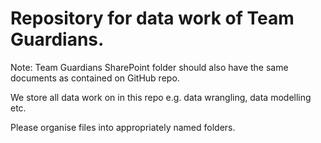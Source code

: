 # Repository for data work of Team Guardians.
Note: Team Guardians SharePoint folder should also have the same documents as contained on GitHub repo.

We store all data work on in this repo e.g. data wrangling, data modelling etc.

Please organise files into appropriately named folders.
